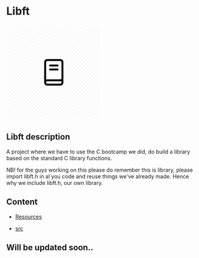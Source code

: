 # Libft

<img src="../Files/lib.png" width="250" />

## Libft description

A project where we have to use the C bootcamp we did, do build a library based on the standard C library functions.

NB! for the guys working on this please do remember this is library, please import libft.h in al you code and reuse things we've already made. Hence why we include libft.h, our own library.

## Content

* [Resources](Resources/)

* [src](src/)

## Will be updated soon..
